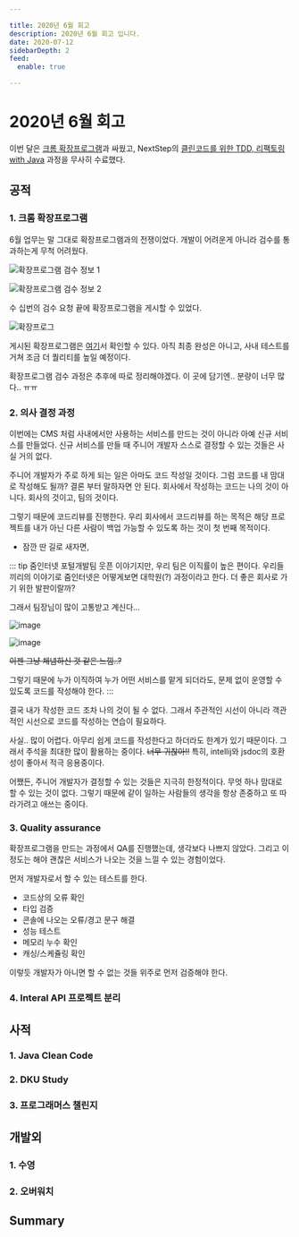 ```yaml
---

title: 2020년 6월 회고
description: 2020년 6월 회고 입니다.
date: 2020-07-12
sidebarDepth: 2
feed:
  enable: true

---
```


# 2020년 6월 회고

이번 달은 [크롬 확장프로그램](https://chrome.google.com/webstore/detail/zum-newtab/bghgeookcfdmkoocalbclnhofnenmhlf?hl=ko&authuser=2)과 싸웠고,
NextStep의 [클린코드를 위한 TDD, 리팩토링 with Java](https://edu.nextstep.camp/c/8fWRxNWU) 과정을 무사히 수료했다.

## 공적

### 1. 크롬 확장프로그램

6월 업무는 말 그대로 확장프로그램과의 전쟁이었다. 개발이 어려운게 아니라 검수를 통과하는게 무척 어려웠다.

![확장프로그램 검수 정보 1](https://user-images.githubusercontent.com/18749057/86334105-bb778300-bc87-11ea-804c-1abf82170b6b.png)

![확장프로그램 검수 정보 2](https://user-images.githubusercontent.com/18749057/86334283-fd082e00-bc87-11ea-9732-5f348891ec76.png)

수 십번의 검수 요청 끝에 확장프로그램을 게시할 수 있었다.

![확장프로그](https://user-images.githubusercontent.com/18749057/86334687-83bd0b00-bc88-11ea-94c6-33f6971a01c7.png)

게시된 확장프로그램은 [여기](https://chrome.google.com/webstore/detail/zum-newtab/bghgeookcfdmkoocalbclnhofnenmhlf?hl=ko&authuser=2)서 확인할 수 있다. 아직 최종 완성은 아니고, 사내 테스트를 거쳐 조금 더 퀄리티를 높일 예정이다.

확장프로그램 검수 과정은 추후에 따로 정리해야겠다. 이 곳에 담기엔.. 분량이 너무 많다.. ㅠㅠ

### 2. 의사 결정 과정

이번에는 CMS 처럼 사내에서만 사용하는 서비스를 만드는 것이 아니라 아예 신규 서비스를 만들었다.
신규 서비스를 만들 때 주니어 개발자 스스로 결정할 수 있는 것들은 사실 거의 없다.

주니어 개발자가 주로 하게 되는 일은 아마도 코드 작성일 것이다.
그럼 코드를 내 맘대로 작성해도 될까? 결론 부터 말하자면 안 된다.
회사에서 작성하는 코드는 나의 것이 아니다. 회사의 것이고, 팀의 것이다.

그렇기 때문에 코드리뷰를 진행한다.
우리 회사에서 코드리뷰를 하는 목적은 해당 프로젝트를 내가 아닌 다른 사람이 백업 가능할 수 있도록 하는 것이 첫 번째 목적이다.

* 잠깐 딴 길로 새자면,

::: tip 줌인터넷 포털개발팀
웃픈 이야기지만, 우리 팀은 이직률이 높은 편이다.
우리들 끼리의 이야기로 줌인터넷은 어떻게보면 대학원(?) 과정이라고 한다.
더 좋은 회사로 가기 위한 발판이랄까?

그래서 팀장님이 많이 고통받고 계신다...

![image](https://user-images.githubusercontent.com/18749057/87239420-fc228980-c449-11ea-9441-e80ae62393b6.png)

![image](https://user-images.githubusercontent.com/18749057/87239366-4ce5b280-c449-11ea-9421-79231c4310e7.png)

~~이젠 그냥 체념하신 것 같은 느낌..?~~ 

그렇기 때문에 누가 이직하여 누가 어떤 서비스를 맡게 되더라도, 문제 없이 운영할 수 있도록 코드를 작성해야 한다.
:::

결국 내가 작성한 코드 조차 나의 것이 될 수 없다.
그래서 주관적인 시선이 아니라 객관적인 시선으로 코드를 작성하는 연습이 필요하다.

사실.. 많이 어렵다. 아무리 쉽게 코드를 작성한다고 하더라도 한계가 있기 때문이다.
그래서 주석을 최대한 많이 활용하는 중이다. ~~너무 귀찮아!!~~
특히, intellij와 jsdoc의 호환성이 좋아서 적극 응용중이다.

어쨌든, 주니어 개발자가 결정할 수 있는 것들은 지극히 한정적이다.
무엇 하나 맘대로 할 수 있는 것이 없다. 그렇기 때문에 같이 일하는 사람들의 생각을 항상 존중하고 또 따라가려고 애쓰는 중이다.

### 3. Quality assurance

확장프로그램을 만드는 과정에서 QA를 진행했는데, 생각보다 나쁘지 않았다.
그리고 이 정도는 해야 괜찮은 서비스가 나오는 것을 느낄 수 있는 경험이었다.

먼저 개발자로서 할 수 있는 테스트를 한다.

- 코드상의 오류 확인
- 타입 검증
- 콘솔에 나오는 오류/경고 문구 해결
- 성능 테스트
- 메모리 누수 확인
- 캐싱/스케쥴링 확인

이렇듯 개발자가 아니면 할 수 없는 것들 위주로 먼저 검증해야 한다.

### 4. Interal API 프로젝트 분리

## 사적

### 1. Java Clean Code

### 2. DKU Study

### 3. 프로그래머스 챌린지

## 개발외

### 1. 수영

### 2. 오버워치

## Summary
